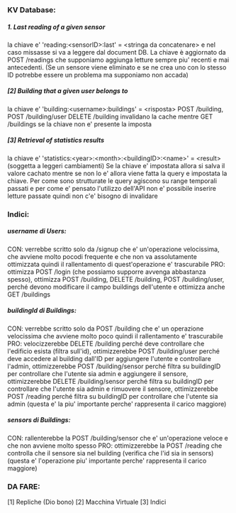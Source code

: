 ### KV Database:
##### 1. Last reading of a given sensor
la chiave e' 'reading:\<sensorID\>:last' = \<stringa da concatenare\> e nel caso missasse si va a leggere dal document DB. 
La chiave è aggiornato da POST /readings che supponiamo aggiunga letture sempre piu' recenti e mai antecedenti.
(Se un sensore viene eliminato e se ne crea uno con lo stesso ID potrebbe essere un problema ma supponiamo non accada)

##### [2] Building that a given user belongs to
la chiave e' 'building:\<username\>:buildings' = \<risposta\>
POST /building, POST /building/user DELETE /building invalidano la cache mentre GET /buildings se la chiave non e' presente la imposta

##### [3] Retrieval of statistics results
la chiave e' 'statistics:\<year\>:\<month\>:\<buildingID\>:\<name\>' = \<result\> (soggetta a leggeri cambiamenti)
Se la chiave e' impostata allora si salva il valore cachato mentre se non lo e' allora viene fatta la query e impostata la chiave.
Per come sono strutturate le query agiscono su range temporali passati e per come e' pensato l'utilizzo dell'API non e' possibile inserire letture passate quindi non c'e' bisogno di invalidare

### Indici:
##### username di Users: 
CON: 
verrebbe scritto solo da /signup che e' un'operazione velocissima, che avviene molto pocodi frequente e che non va assolutamente ottimizzata quindi il rallentamento di quest'operazione e' trascurabile 
PRO: 
ottimizza POST /login (che possiamo supporre avvenga abbastanza spesso), ottimizza POST /building, DELETE /building, POST /building/user, perché devono modificare il campo buildings dell'utente e ottimizza anche GET /buildings 
##### buildingId di Buildings:
CON:
verrebbe scritto solo da POST /building che e' un operazione velocissima che avviene molto poco quindi il rallentamento e' trascurabile
PRO:
 velocizzerebbe DELETE /building perché deve controllare che l'edificio esista (filtra sull'id), ottimizzerebbe POST /building/user perché deve accedere al building dall'ID per aggiungere l'utente e controllare l'admin, ottimizzerebbe POST /building/sensor perché filtra su buildingID per controllare che l'utente sia admin e aggiungere il sensore, ottimizzerebbe DELETE /building/sensor perché filtra su buildingID per controllare che l'utente sia admin e rimuovere il sensore, ottimizzerebbe POST /reading perché filtra su buildingID per controllare che l'utente sia admin (questa e' la piu' importante perche' rappresenta il carico maggiore)
##### sensors di Buildings:
CON:
rallenterebbe la POST /building/sensor che e' un'operazione veloce e che non avviene molto spesso
PRO:
ottimizzerebbe la POST /reading che controlla che il sensore sia nel building (verifica che l'id sia in sensors) (questa e' l'operazione piu' importante perche' rappresenta il carico maggiore)


### DA FARE:
[1] Repliche (Dio bono)
[2] Macchina Virtuale
[3] Indici